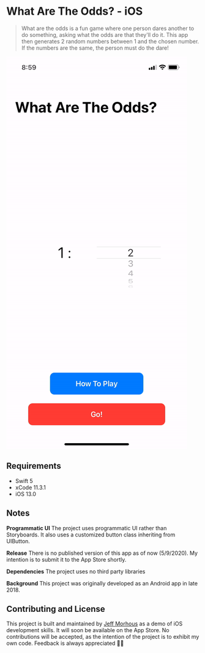 # What Are The Odds? - iOS

> What are the odds is a fun game where one person dares another to do something, asking what the odds are that they'll do it. This app then generates 2 random numbers between 1 and the chosen number. If the numbers are the same, the person must do the dare!

![A quick demo of the app](DemoGif.gif)

## Requirements

-   Swift 5
-   xCode 11.3.1
-   iOS 13.0

## Notes
**Programmatic UI**  The project uses programmatic UI rather than Storyboards. It also uses a customized button class inheriting from UIButton.

**Release**  There is no published version of this app as of now (5/9/2020). My intention is to submit it to the App Store shortly.

**Dependencies**  The project uses no third party libraries

**Background**  This project was originally developed as an Android app in late 2018.

## Contributing and License
This project is built and maintained by  [Jeff Morhous](http://jeffmorhous.com/)  as a demo of iOS development skills. It will soon be available on the App Store. No contributions will be accepted, as the intention of the project is to exhibit my own code. Feedback is always appreciated 👨‍🔬
